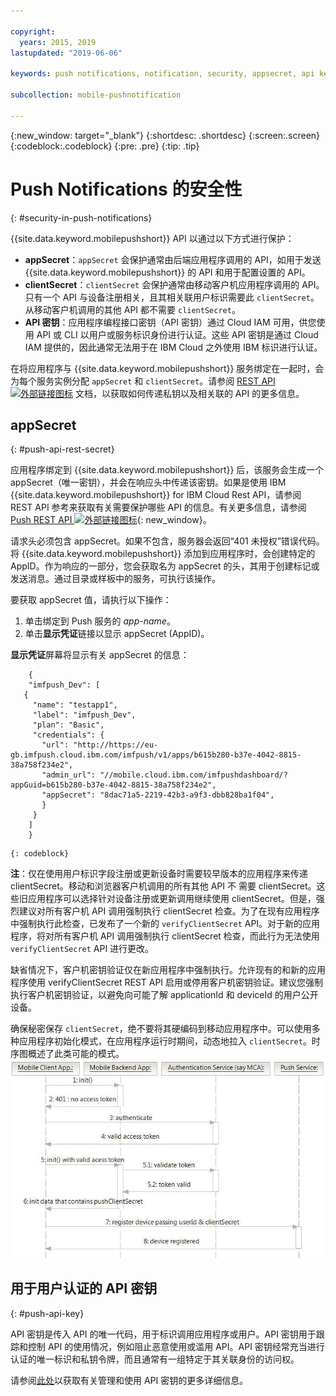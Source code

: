```yaml
---

copyright:
  years: 2015, 2019
lastupdated: "2019-06-06"

keywords: push notifications, notification, security, appsecret, api keys

subcollection: mobile-pushnotification

---
```


{:new_window: target="_blank"}
{:shortdesc: .shortdesc}
{:screen:.screen}
{:codeblock:.codeblock}
{:pre: .pre}
{:tip: .tip}

# Push Notifications 的安全性 
{: #security-in-push-notifications}

{{site.data.keyword.mobilepushshort}} API 以通过以下方式进行保护：

- **appSecret**：`appSecret` 会保护通常由后端应用程序调用的 API，如用于发送 {{site.data.keyword.mobilepushshort}} 的 API 和用于配置设置的 API。
- **clientSecret**：`clientSecret` 会保护通常由移动客户机应用程序调用的 API。只有一个 API 与设备注册相关，且其相关联用户标识需要此 `clientSecret`。从移动客户机调用的其他 API 都不需要 `clientSecret`。 
- **API 密钥**：应用程序编程接口密钥（API 密钥）通过 Cloud IAM 可用，供您使用 API 或 CLI 以用户或服务标识身份进行认证。这些 API 密钥是通过 Cloud IAM 提供的，因此通常无法用于在 IBM Cloud 之外使用 IBM 标识进行认证。 

在将应用程序与 {{site.data.keyword.mobilepushshort}} 服务绑定在一起时，会为每个服务实例分配 `appSecret` 和 `clientSecret`。请参阅 [REST API ![外部链接图标](../../icons/launch-glyph.svg "外部链接图标")](https://eu-gb.imfpush.cloud.ibm.com/imfpush/) 文档，以获取如何传递私钥以及相关联的 API 的更多信息。

## appSecret 
{: #push-api-rest-secret}

应用程序绑定到 {{site.data.keyword.mobilepushshort}} 后，该服务会生成一个 appSecret（唯一密钥），并会在响应头中传递该密钥。如果是使用 IBM {{site.data.keyword.mobilepushshort}} for IBM Cloud Rest API，请参阅 REST API 参考来获取有关需要保护哪些 API 的信息。有关更多信息，请参阅 [Push REST API ![外部链接图标](../../icons/launch-glyph.svg "外部链接图标")](https://eu-gb.imfpush.cloud.ibm.com/imfpush/){: new_window}。

请求头必须包含 appSecret。如果不包含，服务器会返回“401 未授权”错误代码。将 {{site.data.keyword.mobilepushshort}} 添加到应用程序时，会创建特定的 AppID。作为响应的一部分，您会获取名为 appSecret 的头，其用于创建标记或发送消息。通过目录或样板中的服务，可执行该操作。

要获取 appSecret 值，请执行以下操作：

1. 单击绑定到 Push 服务的 *app-name*。
2. 单击**显示凭证**链接以显示 appSecret (AppID)。

**显示凭证**屏幕将显示有关 appSecret 的信息：
```
	{
    "imfpush_Dev": [
   {
     "name": "testapp1",
     "label": "imfpush_Dev",
     "plan": "Basic",
     "credentials": {
       "url": "http://https://eu-gb.imfpush.cloud.ibm.com/imfpush/v1/apps/b615b280-b37e-4042-8815-38a758f234e2",
       "admin_url": "//mobile.cloud.ibm.com/imfpushdashboard/?appGuid=b615b280-b37e-4042-8815-38a758f234e2",
       "appSecret": "8dac71a5-2219-42b3-a9f3-dbb828ba1f04",
       }
     }
    ]
    }
```
	{: codeblock} 


**注**：仅在使用用户标识字段注册或更新设备时需要较早版本的应用程序来传递 clientSecret。移动和浏览器客户机调用的所有其他 API 不
需要 clientSecret。这些旧应用程序可以选择针对设备注册或更新调用继续使用 clientSecret。但是，强烈建议对所有客户机 API 调用强制执行 clientSecret 检查。为了在现有应用程序中强制执行此检查，已发布了一个新的 `verifyClientSecret` API。对于新的应用程序，将对所有客户机 API 调用强制执行 clientSecret 检查，而此行为无法使用 `verifyClientSecret` API 进行更改。

缺省情况下，客户机密钥验证仅在新应用程序中强制执行。允许现有的和新的应用程序使用 verifyClientSecret REST API 启用或停用客户机密钥验证。建议您强制执行客户机密钥验证，以避免向可能了解 applicationId 和 deviceId 的用户公开设备。

确保秘密保存 `clientSecret`，绝不要将其硬编码到移动应用程序中。可以使用多种应用程序初始化模式，在应用程序运行时期间，动态地拉入 `clientSecret`。时序图概述了此类可能的模式。
![启用推送](images/init_client_secret.jpg "显示拉入 clientSecret 的初始化模式的时序图") 

## 用于用户认证的 API 密钥
{: #push-api-key}

API 密钥是传入 API 的唯一代码，用于标识调用应用程序或用户。API 密钥用于跟踪和控制 API 的使用情况，例如阻止恶意使用或滥用 API。API 密钥经常充当进行认证的唯一标识和私钥令牌，而且通常有一组特定于其关联身份的访问权。

请参阅[此处](https://cloud.ibm.com/docs/iam?topic=iam-manapikey)以获取有关管理和使用 API 密钥的更多详细信息。

